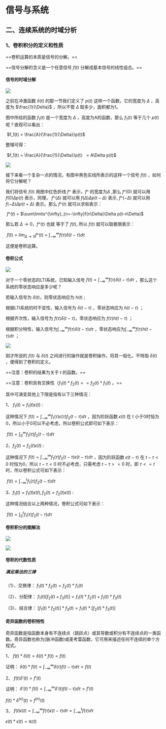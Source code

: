 # 信号与系统



## 二、连续系统的时域分析



### 1、卷积积分的定义和性质

==卷积运算的本质是信号的分解。==

==信号分解的含义是一个任意信号 $f(t)$ 分解成基本信号的线性组合。==



#### 信号的时域分解

![](D:\Study\信号与系统\picture\卷积预备知识.png)

之前在冲激函数 $δ(t)$ 的那一节我们定义了 $p(t)$ 这样一个函数，它的宽度为 $\Delta$ ，高度为    $\frac{1}{\Delta}$ ，所以不管 $\Delta$  取多少，面积都为1。

图中所给的函数 $f_1(t)$ 是一个宽度为 $\Delta$  ，高度为A的函数，那么 $f_1(t)$ 等于几个 $p(t)$ 呢？直观可以看出：

​                                                                   $f_1(t) = \frac{A}{\frac{1}{\Delta}}p(t)$

整理可得：

​                                                           $f_1(t) = \frac{A}{\frac{1}{\Delta}}p(t） = A\Delta p(t)$





![](D:\Study\信号与系统\picture\任意信号分解.png)

接下来看一个复杂一点的情况，有图中黑色实线所表示的这样一个信号 $f(t)$ ，如何将它分解呢？

我们将信号 $f(t)$ 用图中红色折线 $f$^ 表示，$f$^ 的宽度为$\Delta$ ,那么 $f$^$(0)$ 就可以用 $f(0)\Delta p(t)$ 表示，同理， $f$^$(\Delta)$ 就可以用 $f(\Delta)\Delta p(t-\Delta)$ 表示,  $f$^$(-\Delta)$ 就可以用 $f(-\Delta)\Delta p(t+\Delta)$ 表示。那么 $f$^$(t)$ 就可以求和表示：

​                                                       $f$^$(t)$ = $\sum\limits^{\infty}_{n=-\infty}f(n\Delta)\Delta p(t-n\Delta)$

那么若 $\Delta \rightarrow 0$，$f$^$(t)$ 也就 等于了 $f(t)$, 所以 $f(t)$ 就可以取极限表示：

​                                       $f(t) = lim_{\Delta\rightarrow0}f$^$(t)$ = $\int^{\infty}_{-\infty}f(\tau)\delta(t-\tau)d\tau$

这便是卷积运算。



#### 卷积公式

![](D:\Study\信号与系统\picture\卷积响应推倒.png)

对于一个零状态的LTI系统，已知输入信号 $f(t) = \int^{\infty}_{-\infty}f(\tau)\delta(t-\tau)d\tau$ ，那么这个系统的零状态响应是多少呢？

若输入信号为 $\delta(t)$，则零状态响应为 $h(t)$ ;

根据LTI系统的时不变性，输入信号为 $\delta(t-\tau)$ ，零状态响应为 $h(t-\tau)$ ；

根据齐次性，输入信号为 $f(\tau)\delta(t-\tau)$，零状态响应为 $f(\tau)h(t-\tau)$ ；

根据积分特性，输入信号为$\int^{\infty}_{-\infty}f(\tau)\delta(t-\tau)d\tau$ ，零状态响应为$\int^{\infty}_{-\infty}f(\tau)h(t-\tau)d\tau$ ；



![](D:\Study\信号与系统\picture\卷积定义.png)

刚才所说的 $f(t)$ 与 $\delta(t)$ 之间进行的操作就是卷积操作，将其一般化，不特指 $\delta(t)$ ，便得到了卷积的定义。

==注意：卷积的结果为关于 $t$ 的函数。==

==注意：卷积具有交换性（$f_1(t) * f_2(t) == f_2(t)*f_1(t)$ 。==

其中可演变其他上下限是指有以下三种情况：

1、 $f_1(t) = f_1(t)\epsilon(t)$ :

这种情况下 $f(t) = \int^{\infty}_{-\infty}f_1(\tau)\epsilon(\tau)f_2(t-\tau)d\tau$ ，因为阶跃函数 $\epsilon(t)$ 在 $t$ 小于0时恒为0，所以小于0可以不必考虑，所以卷积公式即可如下表示：

​                                                           $f(t ) = \int^{\infty}_0f_1(\tau)f_2(t-\tau)d\tau$

2、$f_2(t) = f_2(t)\epsilon(t)$ :

这种情况下 $f(t) = \int^{\infty}_{-\infty}f_1(\tau)f_2(t-\tau)\epsilon(t-\tau) d\tau$ ，因为阶跃函数 $\epsilon(t-\tau)$ 在 $t-\tau < 0$ 时恒为0，所以 $t-\tau < 0$ 时不必考虑，只需考虑 $t - \tau >= 0$ 时，即 $\tau <= t$ 时，所以卷积公式可如下表示：

​                                                        $f(t ) = \int^{t}_{-\infty}f_1(\tau)f_2(t-\tau)d\tau$

3、$f_1(t) = f_1(t)\epsilon(t) , f_2(t) = f_2(t)\epsilon(t)$ :

这种情况结合以上两种情况，卷积公式可如下表示：

​                                                      $f(t ) = \int^{t}_{0}f_1(\tau)f_2(t-\tau)d\tau$ 



#### 卷积积分的图解法

![](D:\Study\信号与系统\picture\卷积图解法.png)

![](D:\Study\信号与系统\picture\卷积图解法过程.png)



#### 卷积的代数性质

#####  满足乘法的三律

（1）、交换律： $f_1(t)*f_2(t ) = f_2(t)*f_1(t)$ 

（2）、分配律： $f_1(t)[f_2(t)+f_3(t)] = f_1(t)*f_2(t)+f_1(t)*f_3(t)$ 

（3）、结合律： $[f_1(t)*f_2(t)]*f_3(t) = f_1(t)*[f_2(t)*f_3(t)]$ 



 #### 奇异函数的卷积特性

奇异函数是指函数本身有不连续点（跳跃点）或其导数或积分有不连续点的一类函数。奇异函数也称为[脉冲函数)或麦考雷函数，它可用来描述任何不连续的单个方程式。

1、 $f(t)*\delta(t) = \delta(t)*f(t) = f(t)$ 

证明： $\delta(t)*f(t) = \int_{-\infty}^{\infty}\delta(\tau)f(t-\tau)d\tau = f(t)$

2、 $f(t)\delta'(t) = f'(t)$ 

证明： $\delta'(t)*f(t) = \int_{-\infty}^{\infty}\delta'(t)f(t-\tau)d\tau =  f'(t)$ 

 $f(t)*\delta^{(n)}(t)=f^{(n)}(t)$ 

3、 $f(t)\epsilon(t) = \int_{-\infty}^{\infty}f(\tau)\epsilon(t-\tau)d\tau=\int_{-\infty}^tf(\tau)d\tau$ 

 $\epsilon(t)*\epsilon(t) = t\epsilon(t)$ 

